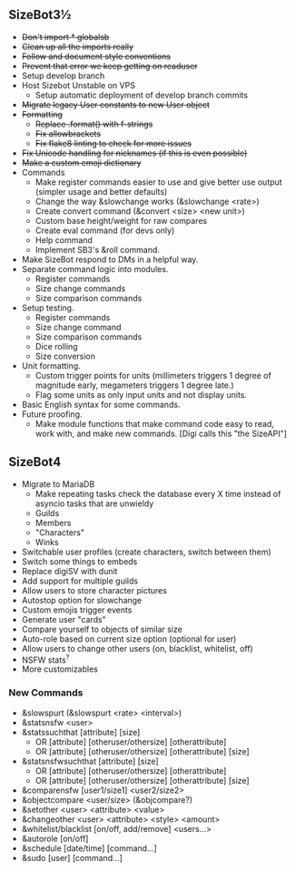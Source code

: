 ## SizeBot3½

* ~~Don't import * globalsb~~
* ~~Clean up all the imports really~~
* ~~Follow and document style conventions~~
* ~~Prevent that error we keep getting on readuser~~
* Setup develop branch
* Host Sizebot Unstable on VPS
    * Setup automatic deployment of develop branch commits
* ~~Migrate legacy User constants to new User object~~
* ~~Formatting~~
    * ~~Replace .format() with f-strings~~
    * ~~Fix allowbrackets~~
    * ~~Fix flake8 linting to check for more issues~~
* ~~Fix Unicode handling for nicknames (if this is even possible)~~
* ~~Make a custom emoji dictionary~~
* Commands
    * Make register commands easier to use and give better use output (simpler usage and better defaults)
    * Change the way &slowchange works (&slowchange \<rate\>)
    * Create convert command (&convert \<size\> \<new unit\>)
    * Custom base height/weight for raw compares
    * Create eval command (for devs only)
    * Help command
    * Implement SB3's &roll command.
* Make SizeBot respond to DMs in a helpful way.
* Separate command logic into modules.
    * Register commands
    * Size change commands
    * Size comparison commands
* Setup testing.
    * Register commands
    * Size change command
    * Size comparison commands
    * Dice rolling
    * Size conversion
* Unit formatting.
    * Custom trigger points for units (millimeters triggers 1 degree of magnitude early, megameters triggers 1 degree late.)
    * Flag some units as only input units and not display units.
* Basic English syntax for some commands.
* Future proofing.
    * Make module functions that make command code easy to read, work with, and make new commands. [Digi calls this "the SizeAPI"]

## SizeBot4

* Migrate to MariaDB
    * Make repeating tasks check the database every X time instead of asyncio tasks that are unwieldy
    * Guilds
    * Members
    * "Characters"
    * Winks
* Switchable user profiles (create characters, switch between them)
* Switch some things to embeds
* Replace digiSV with dunit
* Add support for multiple guilds
* Allow users to store character pictures
* Autostop option for slowchange
* Custom emojis trigger events
* Generate user "cards"
* Compare yourself to objects of similar size
* Auto-role based on current size option (optional for user)
* Allow users to change other users (on, blacklist, whitelist, off)
* NSFW stats<sup>?</sup>
* More customizables

### New Commands

* &slowspurt (&slowspurt \<rate\> \<interval\>)
* &statsnsfw \<user\>
* &statssuchthat [attribute] [size]
    * OR [attribute] [otheruser/othersize] [otherattribute]
    * OR [attribute] [otheruser/othersize] [otherattribute] [size]
* &statsnsfwsuchthat [attribute] [size]
    * OR [attribute] [otheruser/othersize] [otherattribute]
    * OR [attribute] [otheruser/othersize] [otherattribute] [size]
* &comparensfw [user1/size1] \<user2/size2\>
* &objectcompare \<user/size\> (&objcompare?)
* &setother \<user\> \<attribute\> \<value\>
* &changeother \<user\> \<attribute\> \<style\> \<amount\>
* &whitelist/blacklist [on/off, add/remove] \<users...\>
* &autorole [on/off]
* &schedule [date/time] [command...]
* &sudo [user] [command...]
